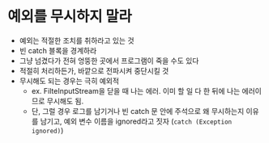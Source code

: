 # 예외를 무시하지 말라

- 예외는 적절한 조치를 취하라고 있는 것
- 빈 catch 블록을 경계하라
- 그냥 넘겼다가 전혀 엉뚱한 곳에서 프로그램이 죽을 수도 있다
- 적절히 처리하든가, 바깥으로 전파시켜 중단시킬 것
- 무시해도 되는 경우는 극히 예외적
    * ex. FilteInputStream을 닫을 때 나는 에러. 이미 할 일 다 한 뒤에 나는 에러이므로 무시해도 됨.
    * 단, 그럴 경우 로그를 남기거나 빈 catch 문 안에 주석으로 왜 무시하는지 이유를 남기고, 예외 변수 이름을 ignored라고 짓자 (`catch (Exception ignored)`)